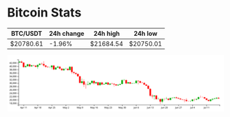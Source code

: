 # Bitcoin Stats

BTC/USDT|24h change|24h high|24h low|
|---|---|---|---|
|$20780.61|-1.96%|$21684.54|$20750.01|

<img src="./chart.svg">
